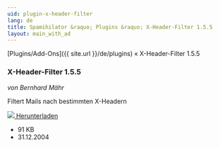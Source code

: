 ```yaml
---
uid: plugin-x-header-filter
lang: de
title: Spamihilator &raquo; Plugins &raquo; X-Header-Filter 1.5.5
layout: main_with_ad
---
```


[Plugins/Add-Ons]({{ site.url }}/de/plugins) &laquo; X-Header-Filter 1.5.5

### X-Header-Filter 1.5.5

_von Bernhard Mähr_

Filtert Mails nach bestimmten X-Headern

<div class="downloadsection">
<a href="http://www.spamihilator.com/updates/plugins/maehr/XHeaderFilter_1_5_5.exe" class="radius button left" id="download-button"><img src="{{site.url}}/images/download-arrow.png"> Herunterladen</a>
<ul id="download-notes">
<li>91 KB</li>
<li>31.12.2004</li>
</ul>
</div>

